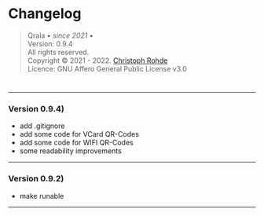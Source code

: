 <h1> Changelog </h1>

> Qrala &bull; _since 2021_ &bull;  <br/> 
> Version: 0.9.4 <br/> 
> All rights reserved. <br/>
> Copyright &copy; 2021 - 2022. [Christoph Rohde](https://github.com/CodebyCR) <br/>
> Licence: GNU Affero General Public License v3.0
#

---
<h3>Version 0.9.4)  </h3>

- add .gitignore
- add some code for VCard QR-Codes
- add some code for WIFI QR-Codes
- some readability improvements


---
<h3>Version 0.9.2)  </h3>

- make runable

---
